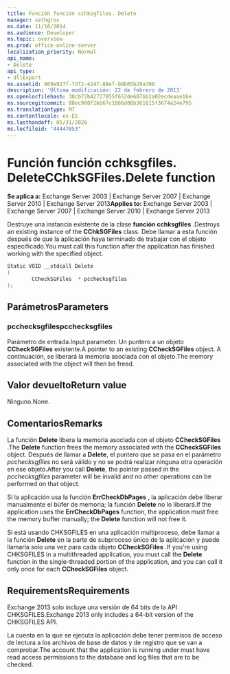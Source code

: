 ```yaml
---
title: Función función cchksgfiles. Delete
manager: sethgros
ms.date: 11/16/2014
ms.audience: Developer
ms.topic: overview
ms.prod: office-online-server
localization_priority: Normal
api_name:
- Delete
api_type:
- dllExport
ms.assetid: 869e927f-7df2-4247-88ef-b8b05b29a700
description: 'Última modificación: 22 de febrero de 2013'
ms.openlocfilehash: 38cb72b42727855f652de607bb2a02ecdeaae16e
ms.sourcegitcommit: 88ec988f2bb67c1866d06b361615f3674a24e795
ms.translationtype: MT
ms.contentlocale: es-ES
ms.lasthandoff: 05/31/2020
ms.locfileid: "44447053"
---
```

# <a name="cchksgfilesdelete-function"></a><span data-ttu-id="6912d-103">Función función cchksgfiles. Delete</span><span class="sxs-lookup"><span data-stu-id="6912d-103">CChkSGFiles.Delete function</span></span>

<span data-ttu-id="6912d-104">**Se aplica a:** Exchange Server 2003 | Exchange Server 2007 | Exchange Server 2010 | Exchange Server 2013</span><span class="sxs-lookup"><span data-stu-id="6912d-104">**Applies to:** Exchange Server 2003 | Exchange Server 2007 | Exchange Server 2010 | Exchange Server 2013</span></span>
  
<span data-ttu-id="6912d-105">Destruye una instancia existente de la clase **función cchksgfiles** .</span><span class="sxs-lookup"><span data-stu-id="6912d-105">Destroys an existing instance of the **CChkSGFiles** class.</span></span> <span data-ttu-id="6912d-106">Debe llamar a esta función después de que la aplicación haya terminado de trabajar con el objeto especificado.</span><span class="sxs-lookup"><span data-stu-id="6912d-106">You must call this function after the application has finished working with the specified object.</span></span> 
  
```cs
Static VOID __stdcall Delete 
(
        CCheckSGFiles  * pcchecksgfiles
);

```

## <a name="parameters"></a><span data-ttu-id="6912d-107">Parámetros</span><span class="sxs-lookup"><span data-stu-id="6912d-107">Parameters</span></span>

### <a name="pcchecksgfiles"></a><span data-ttu-id="6912d-108">pcchecksgfiles</span><span class="sxs-lookup"><span data-stu-id="6912d-108">pcchecksgfiles</span></span> 
  
<span data-ttu-id="6912d-109">Parámetro de entrada.</span><span class="sxs-lookup"><span data-stu-id="6912d-109">Input parameter.</span></span> <span data-ttu-id="6912d-110">Un puntero a un objeto **CCheckSGFiles** existente.</span><span class="sxs-lookup"><span data-stu-id="6912d-110">A pointer to an existing **CCheckSGFiles** object.</span></span> <span data-ttu-id="6912d-111">A continuación, se liberará la memoria asociada con el objeto.</span><span class="sxs-lookup"><span data-stu-id="6912d-111">The memory associated with the object will then be freed.</span></span> 
    
## <a name="return-value"></a><span data-ttu-id="6912d-112">Valor devuelto</span><span class="sxs-lookup"><span data-stu-id="6912d-112">Return value</span></span>

<span data-ttu-id="6912d-113">Ninguno.</span><span class="sxs-lookup"><span data-stu-id="6912d-113">None.</span></span>
  
## <a name="remarks"></a><span data-ttu-id="6912d-114">Comentarios</span><span class="sxs-lookup"><span data-stu-id="6912d-114">Remarks</span></span>

<span data-ttu-id="6912d-115">La función **Delete** libera la memoria asociada con el objeto **CCheckSGFiles** .</span><span class="sxs-lookup"><span data-stu-id="6912d-115">The **Delete** function frees the memory associated with the **CCheckSGFiles** object.</span></span> <span data-ttu-id="6912d-116">Después de llamar a **Delete**, el puntero que se pasa en el parámetro *pcchecksgfiles* no será válido y no se podrá realizar ninguna otra operación en ese objeto.</span><span class="sxs-lookup"><span data-stu-id="6912d-116">After you call **Delete**, the pointer passed in the  *pcchecksgfiles*  parameter will be invalid and no other operations can be performed on that object.</span></span> 
  
<span data-ttu-id="6912d-117">Si la aplicación usa la función **ErrCheckDbPages** , la aplicación debe liberar manualmente el búfer de memoria; la función **Delete** no lo liberará.</span><span class="sxs-lookup"><span data-stu-id="6912d-117">If the application uses the **ErrCheckDbPages** function, the application must free the memory buffer manually; the **Delete** function will not free it.</span></span> 
  
<span data-ttu-id="6912d-118">Si está usando CHKSGFILES en una aplicación multiproceso, debe llamar a la función **Delete** en la parte de subproceso único de la aplicación y puede llamarla solo una vez para cada objeto **CCheckSGFiles** .</span><span class="sxs-lookup"><span data-stu-id="6912d-118">If you're using CHKSGFILES in a multithreaded application, you must call the **Delete** function in the single-threaded portion of the application, and you can call it only once for each **CCheckSGFiles** object.</span></span> 
  
## <a name="requirements"></a><span data-ttu-id="6912d-119">Requirements</span><span class="sxs-lookup"><span data-stu-id="6912d-119">Requirements</span></span>

<span data-ttu-id="6912d-120">Exchange 2013 solo incluye una versión de 64 bits de la API CHKSGFILES.</span><span class="sxs-lookup"><span data-stu-id="6912d-120">Exchange 2013 only includes a 64-bit version of the CHKSGFILES API.</span></span>
  
<span data-ttu-id="6912d-121">La cuenta en la que se ejecuta la aplicación debe tener permisos de acceso de lectura a los archivos de base de datos y de registro que se van a comprobar.</span><span class="sxs-lookup"><span data-stu-id="6912d-121">The account that the application is running under must have read access permissions to the database and log files that are to be checked.</span></span>
  

